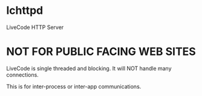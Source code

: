 lchttpd
=======

LiveCode HTTP Server

NOT FOR PUBLIC FACING WEB SITES
=======

LiveCode is single threaded and blocking. It will NOT handle many connections.

This is for inter-process or inter-app communications. 
